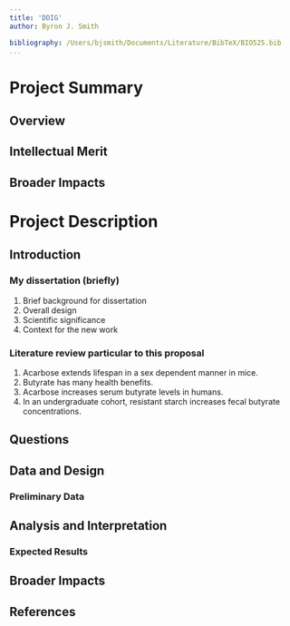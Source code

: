 ```yaml
---
title: 'DDIG'
author: Byron J. Smith

bibliography: /Users/bjsmith/Documents/Literature/BibTeX/BIO525.bib
...
```


# Project Summary

## Overview

## Intellectual Merit

## Broader Impacts




# Project Description

## Introduction

### My dissertation (briefly)

1.  Brief background for dissertation
2.  Overall design
3.  Scientific significance
4.  Context for the new work

### Literature review particular to this proposal

1.  Acarbose extends lifespan in a sex dependent manner in mice.
2.  Butyrate has many health benefits.
3.  Acarbose increases serum butyrate levels in humans.
4.  In an undergraduate cohort, resistant starch increases fecal butyrate
    concentrations.

## Questions

## Data and Design

### Preliminary Data

## Analysis and Interpretation

### Expected Results

## Broader Impacts

## References

